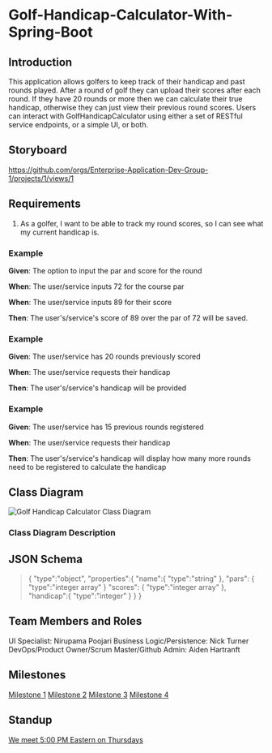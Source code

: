 # Golf-Handicap-Calculator-With-Spring-Boot

## Introduction

This application allows golfers to keep track of their handicap and past rounds played. After a round of golf they can
upload their scores after each round. If they have 20 rounds or more then we can calculate their true handicap,
otherwise they can just view their previous round scores. Users can interact with GolfHandicapCalculator using either
a set of RESTful service endpoints, or a simple UI, or both.

## Storyboard

https://github.com/orgs/Enterprise-Application-Dev-Group-1/projects/1/views/1

## Requirements

1. As a golfer, I want to be able to track my round scores, so I can see what my current handicap is.

### Example

**Given**: The option to input the par and score for the round

**When**: The user/service inputs 72 for the course par

**When**: The user/service inputs 89 for their score

**Then**: The user's/service's score of 89 over the par of 72 will be saved.

### Example

**Given**: The user/service has 20 rounds previously scored

**When**: The user/service requests their handicap

**Then**: The user's/service's handicap will be provided

### Example

**Given**: The user/service has 15 previous rounds registered

**When**: The user/service requests their handicap

**Then**: The user's/service's handicap will display how many more rounds need to be registered to calculate the handicap

## Class Diagram

![Golf Handicap Calculator Class Diagram](https://google.com)

### Class Diagram Description

## JSON Schema

>{
>   "type":"object",
>   "properties":{
>       "name":{
>           "type":"string"
>       },
>       "pars": {
>           "type":"integer array"
>       }
>       "scores": {
>           "type":"integer array"
>       },
>       "handicap":{
>           "type":"integer"
>       }
>   }
>}


## Team Members and Roles

UI Specialist: Nirupama Poojari
Business Logic/Persistence: Nick Turner
DevOps/Product Owner/Scrum Master/Github Admin: Aiden Hartranft

## Milestones

[Milestone 1](https://google.com)
[Milestone 2](https://google.com)
[Milestone 3](https://google.com)
[Milestone 4](https://google.com)

## Standup

[We meet 5:00 PM Eastern on Thursdays](https://google.com)

